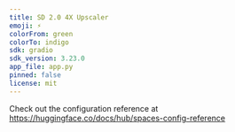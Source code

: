 ```yaml
---
title: SD 2.0 4X Upscaler
emoji: ⚡
colorFrom: green
colorTo: indigo
sdk: gradio
sdk_version: 3.23.0
app_file: app.py
pinned: false
license: mit
---
```


Check out the configuration reference at https://huggingface.co/docs/hub/spaces-config-reference